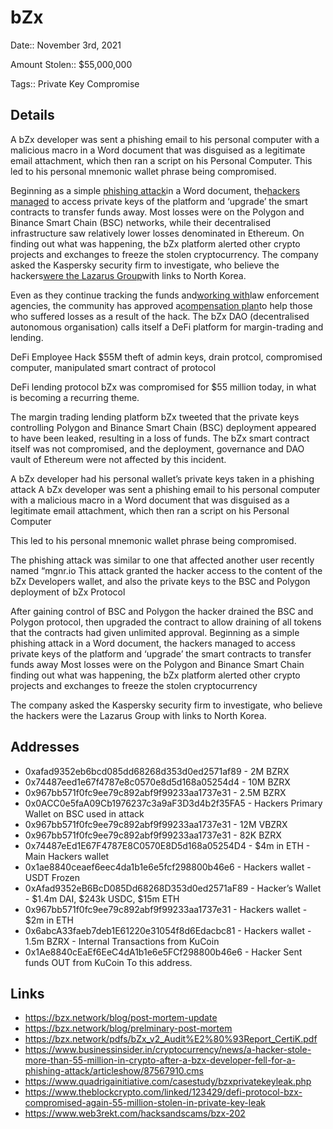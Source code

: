 # bZx

Date:: November 3rd, 2021

Amount Stolen:: $55,000,000

Tags:: Private Key Compromise


## Details 

A bZx developer was sent a phishing email to his personal computer with a malicious macro in a Word document that was disguised as a legitimate email attachment, which then ran a script on his Personal Computer. This led to his personal mnemonic wallet phrase being compromised.

Beginning as a simple [phishing attack](https://bzx.network/blog/prelminary-post-mortem)in a Word document, the[hackers managed](https://www.businessinsider.in/cryptocurrency/news/a-hacker-stole-more-than-55-million-in-crypto-after-a-bzx-developer-fell-for-a-phishing-attack/articleshow/87567910.cms) to access private keys of the platform and ‘upgrade’ the smart contracts to transfer funds away. Most losses were on the Polygon and Binance Smart Chain (BSC) networks, while their decentralised infrastructure saw relatively lower losses denominated in Ethereum. On finding out what was happening, the bZx platform alerted other crypto projects and exchanges to freeze the stolen cryptocurrency. The company asked the Kaspersky security firm to investigate, who believe the hackers[were the Lazarus Group](https://bzx.network/blog/post-mortem-update)with links to North Korea.

Even as they continue tracking the funds and[working with](https://bzx.network/blog/bzx-community-update)law enforcement agencies, the community has approved a[compensation plan](https://bzx.network/blog/bzx-compensation-plan)to help those who suffered losses as a result of the hack. The bZx DAO (decentralised autonomous organisation) calls itself a DeFi platform for margin-trading and lending.

DeFi Employee Hack $55M theft of admin keys, drain protcol, compromised computer, manipulated smart contract of protocol 

DeFi lending protocol bZx was compromised for $55 million today, in what is becoming a recurring theme.

The margin trading lending platform bZx tweeted that the private keys controlling Polygon and Binance Smart Chain (BSC) deployment appeared to have been leaked, resulting in a loss of funds. The bZx smart contract itself was not compromised, and the deployment, governance and DAO vault of Ethereum were not affected by this incident.

A bZx developer had his personal wallet’s private keys taken in a phishing attack A bZx developer was sent a phishing email to his personal computer with a malicious macro in a Word document that was disguised as a legitimate email attachment, which then ran a script on his Personal Computer

This led to his personal mnemonic wallet phrase being compromised.

The phishing attack was similar to one that affected another user recently named “mgnr.io This attack granted the hacker access to the content of the bZx Developers wallet, and also the private keys to the BSC and Polygon deployment of bZx Protocol

After gaining control of BSC and Polygon the hacker drained the BSC and Polygon protocol, then upgraded the contract to allow draining of all tokens that the contracts had given unlimited approval. Beginning as a simple phishing attack in a Word document, the  hackers managed  to access private keys of the platform and ‘upgrade’ the smart contracts to transfer funds away Most losses were on the Polygon and Binance Smart Chain finding out what was happening, the bZx platform alerted other crypto projects and exchanges to freeze the stolen cryptocurrency 

The company asked the Kaspersky security firm to investigate, who believe the hackers were the Lazarus Group with links to North Korea.


## Addresses
- 0xafad9352eb6bcd085dd68268d353d0ed2571af89 - 2M BZRX
- 0x74487eed1e67f4787e8c0570e8d5d168a05254d4 - 10M BZRX
- 0x967bb571f0fc9ee79c892abf9f99233aa1737e31 - 2.5M BZRX
- 0x0ACC0e5faA09Cb1976237c3a9aF3D3d4b2f35FA5 - Hackers Primary Wallet on BSC used in attack
- 0x967bb571f0fc9ee79c892abf9f99233aa1737e31 - 12M VBZRX
- 0x967bb571f0fc9ee79c892abf9f99233aa1737e31 - 82K BZRX
- 0x74487eEd1E67F4787E8C0570E8D5d168a05254D4 - $4m in ETH - Main Hackers wallet
- 0x1ae8840ceaef6eec4da1b1e6e5fcf298800b46e6 - Hackers wallet - USDT Frozen
- 0xAfad9352eB6BcD085Dd68268D353d0ed2571aF89 - Hacker’s Wallet - $1.4m DAI, $243k USDC, $15m ETH
- 0x967bb571f0fc9ee79c892abf9f99233aa1737e31 - Hackers wallet - $2m in ETH
- 0x6abcA33faeb7deb1E61220e31054f8d6Edacbc81 - Hackers wallet - 1.5m BZRX - Internal Transactions from KuCoin
- 0x1Ae8840cEaEf6EeC4dA1b1e6e5FCf298800b46e6 - Hacker Sent funds OUT from KuCoin To this address.


## Links
- https://bzx.network/blog/post-mortem-update
- https://bzx.network/blog/prelminary-post-mortem
- https://bzx.network/pdfs/bZx_v2_Audit%E2%80%93Report_CertiK.pdf
- https://www.businessinsider.in/cryptocurrency/news/a-hacker-stole-more-than-55-million-in-crypto-after-a-bzx-developer-fell-for-a-phishing-attack/articleshow/87567910.cms
- https://www.quadrigainitiative.com/casestudy/bzxprivatekeyleak.php
- https://www.theblockcrypto.com/linked/123429/defi-protocol-bzx-compromised-again-55-million-stolen-in-private-key-leak
- https://www.web3rekt.com/hacksandscams/bzx-202
